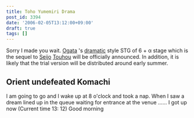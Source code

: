 ```yaml
---
title: Toho Yumemiri Drama
post_id: 3394
date: '2006-02-05T13:12:00+09:00'
draft: true
tags: []
---
```


Sorry I made you wait. [Ogata](https://danmaq.com/!/thA/) 's [dramatic](https://danmaq.com/!/thA/) style STG of 6 + α stage which is the sequel to [Seijo](https://danmaq.com/!/thA/) [Touhou](https://danmaq.com/!/thC/) will be officially announced. In addition, it is likely that the trial version will be distributed around early summer.

## Orient undefeated Komachi

I am going to go and I wake up at 8 o'clock and took a nap. When I saw a dream lined up in the queue waiting for entrance at the venue ...... I got up now (Current time 13: 12) Good morning
